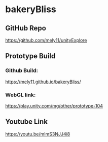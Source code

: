# bakeryBliss
## GitHub Repo
https://github.com/mely11/unityExplore 
## Prototype Build
### Github Build:
https://mely11.github.io/bakeryBliss/
### WebGL link:
https://play.unity.com/mg/other/prototype-104
## Youtube Link
https://youtu.be/mImS3NJJ4i8
